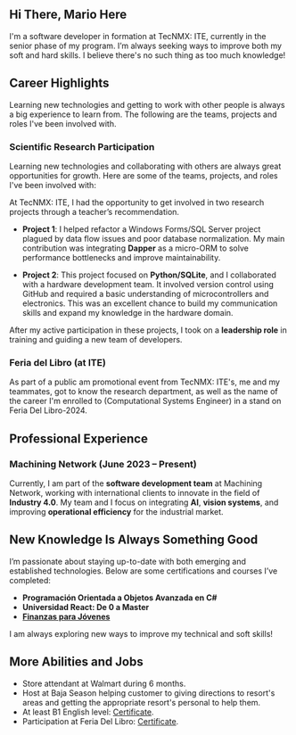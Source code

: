 

## Hi There, Mario Here
I'm a software developer in formation at TecNMX: ITE, currently in the senior phase of my program. I’m always seeking ways to improve both my soft and hard skills. I believe there's no such thing as too much knowledge!

## Career Highlights
Learning new technologies and getting to work with other people is always a big experience to learn from. The following are the teams, projects and roles I've been involved with.

### Scientific Research Participation
Learning new technologies and collaborating with others are always great opportunities for growth. Here are some of the teams, projects, and roles I've been involved with:

At TecNMX: ITE, I had the opportunity to get involved in two research projects through a teacher’s recommendation.

-   **Project 1**: I helped refactor a Windows Forms/SQL Server project plagued by data flow issues and poor database normalization. My main contribution was integrating **Dapper** as a micro-ORM to solve performance bottlenecks and improve maintainability.
    
-   **Project 2**: This project focused on **Python/SQLite**, and I collaborated with a hardware development team. It involved version control using GitHub and required a basic understanding of microcontrollers and electronics. This was an excellent chance to build my communication skills and expand my knowledge in the hardware domain.
    

After my active participation in these projects, I took on a **leadership role** in training and guiding a new team of developers.

### Feria del Libro (at ITE)
As part of a public am promotional event from TecNMX: ITE's, me and my teammates, got to know the research department, as well as the name of the career I'm enrolled to (Computational Systems Engineer) in a stand on Feria Del Libro-2024.


## Professional Experience

### Machining Network (June 2023 – Present)

Currently, I am part of the **software development team** at Machining Network, working with international clients to innovate in the field of **Industry 4.0**. My team and I focus on integrating **AI**, **vision systems**, and improving **operational efficiency** for the industrial market.

## New Knowledge Is Always Something Good
I’m passionate about staying up-to-date with both emerging and established technologies. Below are some certifications and courses I’ve completed:

-   **Programación Orientada a Objetos Avanzada en C#**
-   **Universidad React: De 0 a Master**
-   **[Finanzas para Jóvenes](https://drive.google.com/file/d/1Db9-dtrDUM6zEL5crdiW8vIe0RwnLPaA/view?usp=drive_link)**

I am always exploring new ways to improve my technical and soft skills!


## More Abilities and Jobs
+ Store attendant at Walmart during 6 months.
+ Host at Baja Season helping customer to giving directions to resort's areas and getting the appropriate resort's personal to help them. 
+ At least B1 English level: [Certificate](https://drive.google.com/file/d/1AlJ7dIPB6eFHWPgKNU5-m3X0c25uGX4Q/view?usp=drive_link).
+ Participation at Feria Del Libro: [Certificate](https://drive.google.com/file/d/1VGRaQRMDuIv_7z5Nx_W7X1CHHf5JUhm4/view?usp=drive_link).

<!--
**netrix4/netrix4** is a ✨ _special_ ✨ repository because its `README.md` (this file) appears on your GitHub profile.

Here are some ideas to get you started:

- 🔭 I’m currently working on ...
- 🌱 I’m currently learning ...
- 👯 I’m looking to collaborate on ...
- 🤔 I’m looking for help with ...
- 💬 Ask me about ...
- 📫 How to reach me: ...
- 😄 Pronouns: ...
- ⚡ Fun fact: ...
-->
